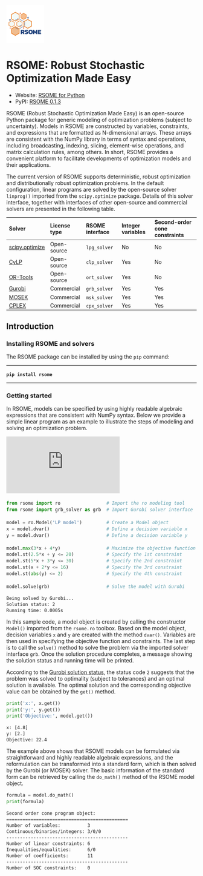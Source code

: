 <img src="https://github.com/XiongPengNUS/rsome/blob/master/rsologo.png?raw=true" width=100>

# RSOME: Robust Stochastic Optimization Made Easy
- Website: [RSOME for Python](https://xiongpengnus.github.io/rsome/)
- PyPI: [RSOME 0.1.3](https://pypi.org/project/rsome/)

RSOME (Robust Stochastic Optimization Made Easy) is an open-source Python package for generic modeling of optimization problems (subject to uncertainty). Models in RSOME are constructed by variables, constraints, and expressions that are formatted as N-dimensional arrays. These arrays are consistent with the NumPy library in terms of syntax and operations, including broadcasting, indexing, slicing, element-wise operations, and matrix calculation rules, among others. In short, RSOME provides a convenient platform to facilitate developments of optimization models and their applications.

The current version of RSOME supports deterministic, robust optimization and distributionally robust optimization problems. In the default configuration, linear programs are solved by the open-source solver `linprog()` imported from the `scipy.optimize` package. Details of this solver interface, together with interfaces of other open-source and commercial solvers are presented in the following table.

| Solver | License  type | RSOME interface |Integer variables| Second-order cone constraints|
|:-------|:--------------|:----------------|:------------------------|:---------------------|
|[scipy.optimize](https://docs.scipy.org/doc/scipy/reference/optimize.html)| Open-source | `lpg_solver` | No | No |
|[CyLP](https://github.com/coin-or/cylp)| Open-source | `clp_solver` | Yes | No |
|[OR-Tools](https://developers.google.com/optimization/install) | Open-source | `ort_solver` | Yes | No |
|[Gurobi](https://www.gurobi.com/documentation/9.0/quickstart_mac/ins_the_anaconda_python_di.html)| Commercial | `grb_solver` | Yes | Yes |
|[MOSEK](https://docs.mosek.com/9.2/pythonapi/install-interface.html) | Commercial | `msk_solver` | Yes | Yes |
|[CPLEX](https://www.ibm.com/support/knowledgecenter/en/SSSA5P_12.8.0/ilog.odms.cplex.help/CPLEX/GettingStarted/topics/set_up/Python_setup.html) | Commercial | `cpx_solver` | Yes | Yes |

## Introduction

### Installing RSOME and solvers

The RSOME package can be installed by using the <code>pip</code> command:
***
**`pip install rsome`**
***


### Getting started

In RSOME, models can be specified by using highly readable algebraic expressions that are consistent with NumPy syntax. Below we provide a simple linear program as an example to illustrate the steps of modeling and solving an optimization problem.


![](https://latex.codecogs.com/gif.latex?%5Cdpi%7B120%7D%20%5Cbg_white%20%5Cbegin%7Balign%7D%20%5Cmax%20%7E%263x%20&plus;%204y%20%5Cnonumber%20%5C%5C%20%5Ctext%7Bs.t.%7D%7E%262.5x%20&plus;%20y%20%5Cleq%2020%20%5Cnonumber%20%5C%5C%20%265x%20&plus;%203y%20%5Cleq%2030%20%5Cnonumber%20%5C%5C%20%26x%20&plus;%202y%20%5Cleq%2016%20%5Cnonumber%20%5C%5C%20%26%7Cy%7C%20%5Cleq%202%2C%20%5Cnonumber%20%5Cend%7Balign%7D)


```python
from rsome import ro                 # Import the ro modeling tool
from rsome import grb_solver as grb  # Import Gurobi solver interface

model = ro.Model('LP model')         # Create a Model object
x = model.dvar()                     # Define a decision variable x
y = model.dvar()                     # Define a decision variable y

model.max(3*x + 4*y)                 # Maximize the objective function
model.st(2.5*x + y <= 20)            # Specify the 1st constraint
model.st(5*x + 3*y <= 30)            # Specify the 2nd constraint
model.st(x + 2*y <= 16)              # Specify the 3rd constraint
model.st(abs(y) <= 2)                # Specify the 4th constraint

model.solve(grb)                     # Solve the model with Gurobi
```

    Being solved by Gurobi...
    Solution status: 2
    Running time: 0.0005s


In this sample code, a model object is created by calling the constructor <code>Model()</code> imported from the <code>rsome.ro</code> toolbox. Based on the model object, decision variables <code>x</code> and <code>y</code> are created with the method <code>dvar()</code>. Variables are then used in specifying the objective function and constraints. The last step is to call the <code>solve()</code> method to solve the problem via the imported solver interface <code>grb</code>. Once the solution procedure completes, a message showing the solution status and running time will be printed.

According to the [Gurobi solution status](https://www.gurobi.com/documentation/9.0/refman/optimization_status_codes.html), the status code <code>2</code> suggests that the problem was solved to optimality (subject to tolerances) and an optimal solution is available. The optimal solution and the corresponding objective value can be obtained by the <code>get()</code> method.


```python
print('x:', x.get())
print('y:', y.get())
print('Objective:', model.get())
```

    x: [4.8]
    y: [2.]
    Objective: 22.4


The example above shows that RSOME models can be formulated via straightforward and highly readable algebraic expressions, and the reformulation can be transformed into a standard form, which is then solved by the Gurobi (or MOSEK) solver. The basic information of the standard form can be retrieved by calling the <code>do_math()</code> method of the RSOME model object.


```python
formula = model.do_math()
print(formula)
```

    Second order cone program object:
    =============================================
    Number of variables:          3
    Continuous/binaries/integers: 3/0/0
    ---------------------------------------------
    Number of linear constraints: 6
    Inequalities/equalities:      6/0
    Number of coefficients:       11
    ---------------------------------------------
    Number of SOC constraints:    0

